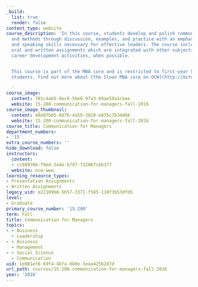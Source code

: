```yaml
---
_build:
  list: true
  render: false
content_type: website
course_description: 'In this course, students develop and polish communication strategies
  and methods through discussion, examples, and practice with an emphasizes on writing
  and speaking skills necessary for effective leaders. The course includes several
  oral and written assignments which are integrated with other subjects, and with
  career development activities, when possible.


  This course is part of the MBA core and is restricted to first-year Sloan graduate
  students. Find out more about [the Sloan MBA core on OCW](http://mitopencourseware.wordpress.com/2014/05/29/ocw-presents-the-sloan-mba-first-semester-core/).

  '
course_image:
  content: 701c4ab5-9ec6-56e6-97a3-09ae50a1cbee
  website: 15-280-communication-for-managers-fall-2016
course_image_thumbnail:
  content: 4848fb05-8d7b-4a59-3820-e875c7b34d66
  website: 15-280-communication-for-managers-fall-2016
course_title: Communication for Managers
department_numbers:
- '15'
extra_course_numbers: ''
hide_download: false
instructors:
  content:
  - cc089706-f9e4-344e-b797-712067c6b377
  website: ocw-www
learning_resource_types:
- Presentation Assignments
- Written Assignments
legacy_uid: e22109b8-5b57-3371-f585-110f3b53dfd5
level:
- Graduate
primary_course_number: '15.280'
term: Fall
title: Communication for Managers
topics:
- - Business
  - Leadership
- - Business
  - Management
- - Social Science
  - Communication
uid: 1e081ef6-69f4-4bfa-8b0e-5eaa42562d7d
url_path: courses/15-280-communication-for-managers-fall-2016
year: '2016'
---
```

